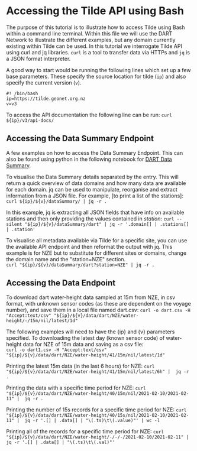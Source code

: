 # Accessing the Tilde API using Bash 

The purpose of this tutorial is to illustrate how to access Tilde using Bash within a command line terminal. Within this file we will use the DART Network to illustrate the different examples, but any domain currently existing within Tilde can be used. In this tutorial we interrogate Tilde API using curl and jq libraries. `curl` is a tool to transfer data via HTTPs and `jq` is a JSON format interpreter.  

A good way to start would be running the following lines which set up a few base parameters. These specify the source location for tilde (`ip`) and also specify the current version (`v`).

```
#! /bin/bash 
ip=https://tilde.geonet.org.nz 
v=v3 
```
To access the API documentation the following line can be run:
`curl ${ip}/v3/api-docs/`  

## Accessing the Data Summary Endpoint

A few examples on how to access the Data Summary Endpoint. This can also be found using python in the following notebook for [DART Data Summary](DART/TILDE_endpoint01-dataSummary_DART.ipynb).

To visualise the Data Summary details separated by the entry. This will return a quick overview of data domains and how many data are available for each domain. jq can be used to manipulate, reorganise and extract information from a JSON file. For example, [to print a list of the stations]:
`curl ${ip}/${v}/dataSummary/ | jq -r .` 

In this example, jq is extracting all JSON fields that have info on available stations and then only providing the values contained in _station_:
`curl --silent "${ip}/${v}/dataSummary/dart" | jq -r '.domain[] | .stations[] | .station'` 

To visualise all metadata available via Tilde for a specific site, you can use the available API endpoint and then reformat the output with jq. This example is for NZE but to substitute for different sites or domains, change the domain name and the "station=NZE" section.  
`curl "${ip}/${v}/dataSummary/dart?station=NZE" | jq -r .` 
 

## Accessing the Data Endpoint 

To download dart water-height data sampled at 15m from NZE, in csv format, with unknown sensor codes (as these are dependent on the voyage number), and save them in a local file named dart.csv:
`curl -o dart.csv -H "Accept:text/csv" "${ip}/${v}/data/dart/NZE/water-height/-/15m/nil/latest/1d"`

The following examples will need to have the {ip} and {v} parameters specified. 
To downloading the latest day (known sensor code) of water-height data for NZE of 15m data and saving as a csv file:  
`curl -o dart1.csv -H "Accept:text/csv" "${ip}/${v}/data/dart/NZE/water-height/41/15m/nil/latest/1d"` 

Printing the latest 15m data (in the last 6 hours) for NZE:
`curl "${ip}/${v}/data/dart/NZE/water-height/41/15m/nil/latest/6h" |  jq -r .` 

Printing the data with a specific time period for NZE: 
`curl "${ip}/${v}/data/dart/NZE/water-height/40/15m/nil/2021-02-10/2021-02-11" |  jq -r .` 

Printing the number of 15s records for a specific time period for NZE:
`curl "${ip}/${v}/data/dart/NZE/water-height/40/15s/nil/2021-02-10/2021-02-11" |  jq -r '.[] | .data[] | "\(.ts)\t\(.value)"' | wc -l` 

Printing all of the records for a specific time period for NZE: 
`curl "${ip}/${v}/data/dart/NZE/water-height/-/-/-/2021-02-10/2021-02-11" | jq -r '.[] | .data[] | "\(.ts)\t\(.val)"'`
